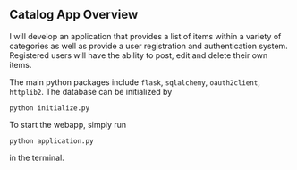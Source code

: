 ## Catalog App Overview
I will develop an application that provides a list of items within a variety of categories as well as provide a user registration and authentication system. Registered users will have the ability to post, edit and delete their own items.

The main python packages include `flask`, `sqlalchemy`, `oauth2client`, `httplib2`. 
The database can be initialized by 
```buildoutcfg
python initialize.py
```
To start the webapp, simply run
```buildoutcfg
python application.py
```
in the terminal. 